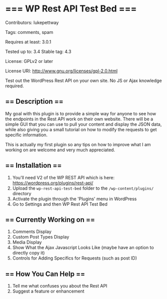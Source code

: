 # === WP Rest API Test Bed ===

Contributors: lukepettway

Tags: comments, spam

Requires at least: 3.0.1

Tested up to: 3.4
Stable tag: 4.3

License: GPLv2 or later

License URI: http://www.gnu.org/licenses/gpl-2.0.html

Test out the WordPress Rest API on your own site. No JS or Ajax knowledge required. 

## == Description ==

My goal with this plugin is to provide a simple way for anyone to see how the endpoints in the Rest API work on their own website. There will be a simple GUI that you can use to pull your content and display the JSON data, while also giving you a small tutorial on how to modify the requests to get specific information. 

This is actually my first plugin so any tips on how to improve what I am working on are welcome and very much appreciated.

## == Installation ==

1. You'll need V2 of the WP REST API which is here: https://wordpress.org/plugins/rest-api/
2. Upload the `wp-rest-api-test-bed` folder to the `/wp-content/plugins/` directory
3. Activate the plugin through the 'Plugins' menu in WordPress
4. Go to Settings and then WP Rest API Test Bed


## == Currently Working on ==

1. Comments Display
2. Custom Post Types Display
3. Media Display
4. Show What the Ajax Javascript Looks Like (maybe have an option to directly copy it)
5. Controls for Adding Specifics for Requests (such as post ID)


## == How You Can Help ==

1. Tell me what confuses you about the Rest API 
2. Suggest a feature or enhancement

